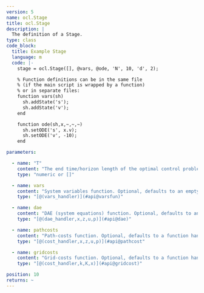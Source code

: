 ```yaml
---
version: 5
name: ocl.Stage
title: ocl.Stage
description: |
  The definition of a Stage.
type: class
code_block:
  title: Example Stage
  language: m
  code: |-
    stage = ocl.Stage([], @vars, @ode, 'N', 10, 'd', 2);

    % Function definitions can be in the same file
    % (if the main script is wrapped by a function)
    % or in separate files:
    function vars(sh)
      sh.addState('s');
      sh.addState('v');
    end

    function ode(sh,x,~,~,~)
      sh.setODE('s', x.v);
      sh.setODE('v', -10);
    end

parameters:

  - name: "T"
    content: "The end time/horizon length of the optimal control problem. If your system equations are expressed as function of an independent variable other than time, `T` represents not the end time but the endpoint of the integration over the independent variable. If you would like to optimize for time, **time optimal control**, pass the empty list `[]`"
    type: "numeric or []"

  - name: vars
    content: "System variables function. Optional, defaults to an empty function handle."
    type: "[@(vars_handler)](#api@varsfun)"

  - name: dae
    content: "DAE (system equations) function. Optional, defaults to an empty function handle."
    type: "[@(dae_handler,x,z,u,p)](#api@dae)"

  - name: pathcosts
    content: "Path-costs function. Optional, defaults to a function handle returning 0."
    type: "[@(cost_handler,x,z,u,p)](#api@pathcost"

  - name: gridcosts
    content: "Grid-costs function. Optional, defaults to a function handle returning 0."
    type: "[@(cost_handler,k,K,x)](#api@gridcost)"

position: 10
returns: ~
---
```

